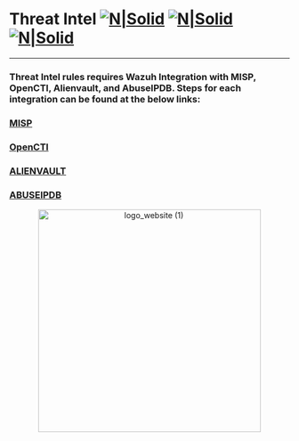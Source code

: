 # Threat Intel [![N|Solid](https://cdn-icons-png.flaticon.com/128/6939/6939131.png)](https://myservice.socfortress.co/explore?left=%7B%22datasource%22:%22WAZUH%22,%22queries%22:%5B%7B%22refId%22:%22A%22,%22query%22:%22_id:$get_alert_id.hits.hits.#._id%22,%22alias%22:%22%22,%22metrics%22:%5B%7B%22id%22:%221%22,%22type%22:%22logs%22,%22settings%22:%7B%22limit%22:%22500%22%7D%7D%5D,%22bucketAggs%22:%5B%5D,%22timeField%22:%22timestamp%22%7D%5D,%22range%22:%7B%22from%22:%22now-6h%22,%22to%22:%22now%22%7D%7D) [![N|Solid](https://cdn-icons-png.flaticon.com/128/406/406217.png)](https://hunt.socfortress.co) [![N|Solid](https://cdn-icons-png.flaticon.com/128/4840/4840332.png)](https://servicedesk.socfortress.co/help/2979687893)
--------------------------------------------------------------
### Threat Intel rules requires Wazuh Integration with MISP, OpenCTI, Alienvault, and AbuseIPDB. Steps for each integration can be found at the below links:


### [MISP](https://opensecure.medium.com/wazuh-and-misp-integration-242dfa2f2e19)

### [OpenCTI](https://github.com/juaromu/wazuh-opencti)

### [ALIENVAULT](https://github.com/juaromu/wazuh-domain-stats-alienvault)

### [ABUSEIPDB](https://socfortress.medium.com/enriching-login-attempts-with-wazuh-and-abuseipdb-2fd98c34ce23)


<p align="center">
<img src="https://user-images.githubusercontent.com/95670863/183437012-6ed70011-b40d-4597-8678-e3d601b6cf4d.png" alt="logo_website (1)" width="400" height="400">
</p>

